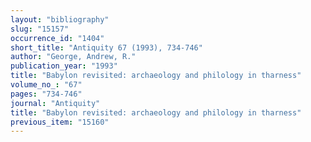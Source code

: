 ```yaml
---
layout: "bibliography"
slug: "15157"
occurrence_id: "1404"
short_title: "Antiquity 67 (1993), 734-746"
author: "George, Andrew, R."
publication_year: "1993"
title: "Babylon revisited: archaeology and philology in tharness"
volume_no_: "67"
pages: "734-746"
journal: "Antiquity"
title: "Babylon revisited: archaeology and philology in tharness"
previous_item: "15160"
---
```

